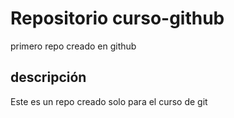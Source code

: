 # Repositorio curso-github
primero repo creado en github


## descripción
Este es un repo creado solo para el curso de git
